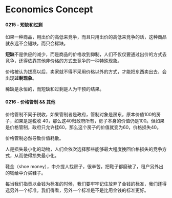 # Economics Concept



#### 0215 - 短缺和过剩

如果一种商品，用出价的高低来竞争，而且只用出价的高低来竞争的话，这种商品就永远不会短缺，而只会稀缺。

**短缺**不是供应的减少，而是商品的价格收到抑制，人们不仅仅要通过出价的方式去竞争，还得依靠其他非价格的方式去竞争的一种特殊现象。

价格被认为拔高以后，卖家就不得不采用价格以外的方式，才能把东西卖出去，会出现**过剩现象**。

稀缺是永恒的，而短缺和过剩是人为干预的结果。



####  0216 - 价格管制 && 其他

价格管制不同于税收，如果管制者是政府，管制对象是房东，原本价值100的房子，如果是是税收 40，那么这40归政府所有，房子本身的价值仍是100。但如果是价格管制，政府只允许挂60，那么这个房子的价值就变为60，价格损失40。

价格管制必然导致价值耗散。

人是损失最小化的动物，人们会依次选择那些能够最大程度挽回价格损失的竞争方式，从而使得损失最小化。

鞋金（shoe money），中介提人找房子，很辛苦，把鞋子都磨破了，租户另外出的钱给中介买鞋子。

每当我们指责以金钱为标准的时候，我们要牢牢记住放弃了金钱的标准，我们还得选另外一个标准。我们得看，另外一个标准是不是比用金钱的标准更好。











